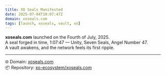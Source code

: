 ```yaml
---
title: XO Seals Manifested
date: 2025-07-04T10:07:47Z
domain: xoseals.com
tags: [launch, xoseals, vault, xo]
---
```


**xoseals.com** launched on the Fourth of July, 2025.  
A seal forged in time, 1:07:47 — Unity, Seven Seals, Angel Number 47.  
A vault awakens, and the network feels its first ripple.

---

🌐 Domain: [xoseals.com](https://xoseals.com)  
📦 Repository: [xo-ecosystem/xoseals.com](https://github.com/xo-ecosystem/xoseals.com)
